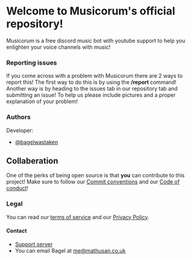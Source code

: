 # Welcome to Musicorum's official repository!

Musicorum is a free discord music bot with youtube support to help you enlighten your voice channels with music!

### Reporting issues
If you come across with a problem with Musicorum there are 2 ways to report this! The first way to do this is by
using the **/report <issue>** command! Another way is by heading to the issues tab in our repository tab and submitting an issue! To help us please include pictures and a proper explanation of your problem! 

### Authors

Developer:
- [@bagelwastaken](https://github.com/bagelwastaken)

## Collaberation
One of the perks of being open source is that **you** can contribute to this project! Make sure to follow our [Commit conventions](https://github.com/bagelwastaken/musicorum/blob/master/.github/COMMIT_CONVENTION.md)
and our [Code of conduct](https://github.com/bagelwastaken/musicorum/blob/master/.github/CODE_OF_CONDUCT.md)! 
 
### Legal
You can read our [terms of service](https://github.com/bagelwastaken/musicorum/blob/master/.github/TERMS_OF_SERVICE.md) and our [Privacy Policy](https://github.com/bagelwastaken/musicorum/blob/master/.github/PRIVACY_POLICY.md).
#### Contact

- [Support server](https://dsc.gg/mathusan)
- You can email Bagel at me@mathusan.co.uk
